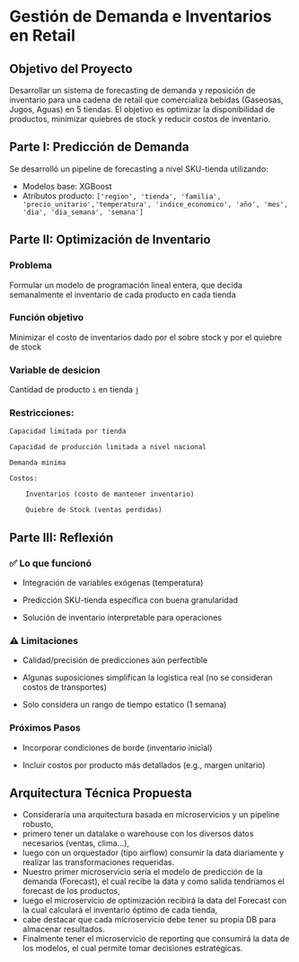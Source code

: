 # Gestión de Demanda e Inventarios en Retail

## Objetivo del Proyecto

Desarrollar un sistema de forecasting de demanda y reposición de inventario para una cadena de retail que comercializa bebidas (Gaseosas, Jugos, Aguas) en 5 tiendas. El objetivo es optimizar la disponibilidad de productos, minimizar quiebres de stock y reducir costos de inventario.  

## Parte I: Predicción de Demanda

Se desarrolló un pipeline de forecasting a nivel SKU-tienda utilizando:

   - Modelos base: XGBoost
   - Atributos producto: `['region', 'tienda', 'familia', 'precio_unitario','temperatura', 'indice_economico', 'año', 'mes', 'dia', 'dia_semana', 'semana']`  


## Parte II: Optimización de Inventario

### Problema  

Formular un modelo de programación lineal entera, que decida semanalmente el inventario de cada producto en cada tienda 

### Función objetivo

Minimizar el costo de inventarios dado por el sobre stock y por el quiebre de stock

### Variable de desicion

Cantidad de producto `i` en tienda `j`

### Restricciones:

    Capacidad limitada por tienda

    Capacidad de producción limitada a nivel nacional

    Demanda minima

    Costos:

        Inventarios (costo de mantener inventario)

        Quiebre de Stock (ventas perdidas)


## Parte III: Reflexión

### ✅ Lo que funcionó

 - Integración de variables exógenas (temperatura)  

 - Predicción SKU-tienda específica con buena granularidad  

 - Solución de inventario interpretable para operaciones  

### ⚠️ Limitaciones

 - Calidad/precisión de predicciones aún perfectible  

 - Algunas suposiciones simplifican la logística real (no se consideran costos de transportes)  

 - Solo considera un rango de tiempo estatico (1 semana)  

### Próximos Pasos

 - Incorporar condiciones de borde (inventario inicial)  

 - Incluir costos por producto más detallados (e.g., margen unitario)  

## Arquitectura Técnica Propuesta

- Consideraría una arquitectura basada en microservicios y un pipeline robusto, 
- primero tener un datalake o warehouse con los diversos datos necesarios (ventas, clima...),
- luego con un orquestador (tipo airflow) consumir la data diariamente y realizar las transformaciones requeridas.
- Nuestro primer microservicio sería el modelo de predicción de la demanda (Forecast), el cual recibe la data y como salida tendríamos el forecast de los productos,
- luego el microservicio de optimización recibirá la data del Forecast con la cual calculará el inventario óptimo de cada tienda, 
- cabe destacar que cada microservicio debe tener su propia DB para almacenar resultados.
- Finalmente tener el microservicio de reporting que consumirá la data de los modelos, el cual permite tomar decisiones estratégicas.

